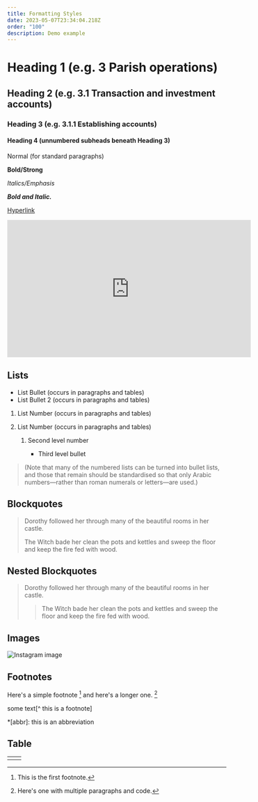 ```yaml
---
title: Formatting Styles
date: 2023-05-07T23:34:04.218Z
order: "100"
description: Demo example
---
```

# Heading 1 (e.g. 3 Parish operations)

## Heading 2 (e.g. 3.1 Transaction and investment accounts)

### Heading 3 (e.g. 3.1.1 Establishing accounts)

#### Heading 4 (unnumbered subheads beneath Heading 3)

Normal (for standard paragraphs)

**Bold/Strong**

*Italics/Emphasis*

***Bold and Italic.***

[Hyperlink](google.com.au)

<iframe width="560" height="315" src="https://www.youtube.com/embed/XL1w7f5o80A" title="YouTube video player" frameborder="0" allow="accelerometer; autoplay; clipboard-write; encrypted-media; gyroscope; picture-in-picture; web-share" allowfullscreen></iframe>

## Lists

* List Bullet (occurs in paragraphs and tables)
* List Bullet 2 (occurs in paragraphs and tables)

1. List Number (occurs in paragraphs and tables)
2. List Number  (occurs in paragraphs and tables)

   1. Second level number

      * Third level bullet

> (Note that many of the numbered lists can be turned into bullet lists, and those that remain should be standardised so that only Arabic numbers—rather than roman numerals or letters—are used.)

## Blockquotes

> Dorothy followed her through many of the beautiful rooms in her castle.
>
> The Witch bade her clean the pots and kettles and sweep the floor and keep the fire fed with wood.

## Nested Blockquotes

> Dorothy followed her through many of the beautiful rooms in her castle.
>
> > The Witch bade her clean the pots and kettles and sweep the floor and keep the fire fed with wood.

## Images

   ![Instagram image](/media/codsazbbjeb.jpg "Instagram image")

## Footnotes

Here's a simple footnote [^1] and here's a longer one. [^bignote]

[^1]: This is the first footnote.

[^bignote]: Here's one with multiple paragraphs and code.

some text[^ this is a footnote]

\*\[abbr]: this is an abbreviation

## Table

|     |     |
| --- | --- |
|     |     |